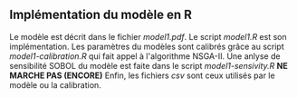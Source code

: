 ## Implémentation du modèle en R

Le modèle est décrit dans le fichier *model1.pdf*. Le script *model1.R* est son implémentation.
Les paramètres du modèles sont calibrés grâce au script *model1-calibration.R* qui fait appel à l'algorithme NSGA-II.
Une anlyse de sensibilité SOBOL du modèle est faite dans le script *model1-sensivity.R* **NE MARCHE PAS (ENCORE)**
Enfin, les fichiers *csv* sont ceux utilisés par le modèle ou la calibration.

